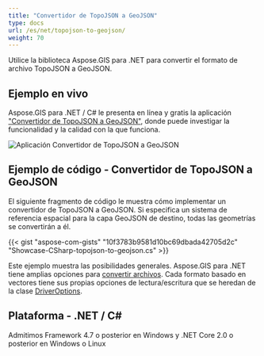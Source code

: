 ```yaml
---
title: "Convertidor de TopoJSON a GeoJSON"
type: docs
url: /es/net/topojson-to-geojson/
weight: 70
---
```


Utilice la biblioteca Aspose.GIS para .NET para convertir el formato de archivo TopoJSON a GeoJSON.

## **Ejemplo en vivo**

Aspose.GIS para .NET / C# le presenta en línea y gratis la aplicación ["Convertidor de TopoJSON a GeoJSON"](https://products.aspose.app/gis/conversion/topojson-to-geojson), donde puede investigar la funcionalidad y la calidad con la que funciona.

![Aplicación Convertidor de TopoJSON a GeoJSON](conversion.png)

## **Ejemplo de código - Convertidor de TopoJSON a GeoJSON**

El siguiente fragmento de código le muestra cómo implementar un convertidor de TopoJSON a GeoJSON. Si especifica un sistema de referencia espacial para la capa GeoJSON de destino, todas las geometrías se convertirán a él. 

{{< gist "aspose-com-gists" "10f3783b9581d10bc69dbada42705d2c" "Showcase-CSharp-topojson-to-geojson.cs" >}}

Este ejemplo muestra las posibilidades generales. Aspose.GIS para .NET tiene amplias opciones para [convertir archivos](https://docs.aspose.com/gis/net/vector-layers/). Cada formato basado en vectores tiene sus propias opciones de lectura/escritura que se heredan de la clase [DriverOptions](https://reference.aspose.com/gis/net/aspose.gis/driveroptions).

## **Plataforma - .NET / C#**

Admitimos Framework 4.7 o posterior en Windows y .NET Core 2.0 o posterior en Windows o Linux
